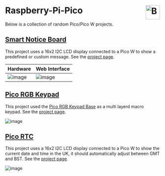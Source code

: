 # Raspberry-Pi-Pico <a href='https://ko-fi.com/christianjameswatkins' target='_blank'><img height='35' align='right' style='border:0px;height:46px;' src='https://az743702.vo.msecnd.net/cdn/kofi3.png?v=1' border='0' alt='Buy Me a Coffee at ko-fi.com' /></a>

Below is a collection of random Pico/Pico W projects.

## [Smart Notice Board](Smart%20Notice%20Board)

This project uses a 16x2 I2C LCD display connected to a Pico W to show a predefined or custom message. See the [project page](Smart%20Notice%20Board).

| Hardware | Web Interface |
| -- | -- |
| ![image](https://github.com/CJ0206/Raspberry-Pi-Pico/assets/8594588/86e343ee-9220-401e-8f7f-2fea7113c469) | ![image](https://github.com/CJ0206/Raspberry-Pi-Pico/assets/8594588/50fedc23-fe46-4256-81b4-a546205384f6) |

## [Pico RGB Keypad](Pico-RGB-Keypad)

This project used the [Pico RGB Keypad Base](https://shop.pimoroni.com/products/pico-rgb-keypad-base?variant=32369517166675) as a multi layerd macro keypad. See the [project page](Pico-RGB-Keypad).

![image](https://github.com/user-attachments/assets/438fed37-d691-4ad6-a2e1-42421bc10cae)

## [Pico RTC](Pico-RTC)

This project uses a 16x2 I2C LCD display connected to a Pico W to show the current date and time in the UK, it should automatically adjust between GMT and BST. See the [project page](Pico-RTC).

![image](https://github.com/CJ0206/Raspberry-Pi-Pico/assets/8594588/86e343ee-9220-401e-8f7f-2fea7113c469)
